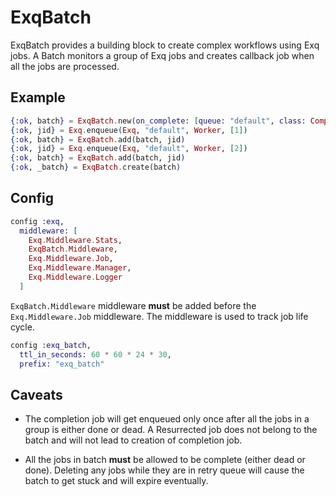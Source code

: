 # ExqBatch

ExqBatch provides a building block to create complex workflows using
Exq jobs. A Batch monitors a group of Exq jobs and creates callback
job when all the jobs are processed.

## Example

```elixir
{:ok, batch} = ExqBatch.new(on_complete: [queue: "default", class: CompletionWorker, args: ["complete"]])
{:ok, jid} = Exq.enqueue(Exq, "default", Worker, [1])
{:ok, batch} = ExqBatch.add(batch, jid)
{:ok, jid} = Exq.enqueue(Exq, "default", Worker, [2])
{:ok, batch} = ExqBatch.add(batch, jid)
{:ok, _batch} = ExqBatch.create(batch)
```

## Config

```elixir
config :exq,
  middleware: [
    Exq.Middleware.Stats,
    ExqBatch.Middleware,
    Exq.Middleware.Job,
    Exq.Middleware.Manager,
    Exq.Middleware.Logger
  ]
```

`ExqBatch.Middleware` middleware **must** be added before the
`Exq.Middleware.Job` middleware. The middleware is used to track job
life cycle.

```elixir
config :exq_batch,
  ttl_in_seconds: 60 * 60 * 24 * 30,
  prefix: "exq_batch"
```

## Caveats

* The completion job will get enqueued only once after all the jobs in
  a group is either done or dead. A Resurrected job does not belong to
  the batch and will not lead to creation of completion job.

* All the jobs in batch **must** be allowed to be complete (either
  dead or done). Deleting any jobs while they are in retry queue will
  cause the batch to get stuck and will expire eventually.
